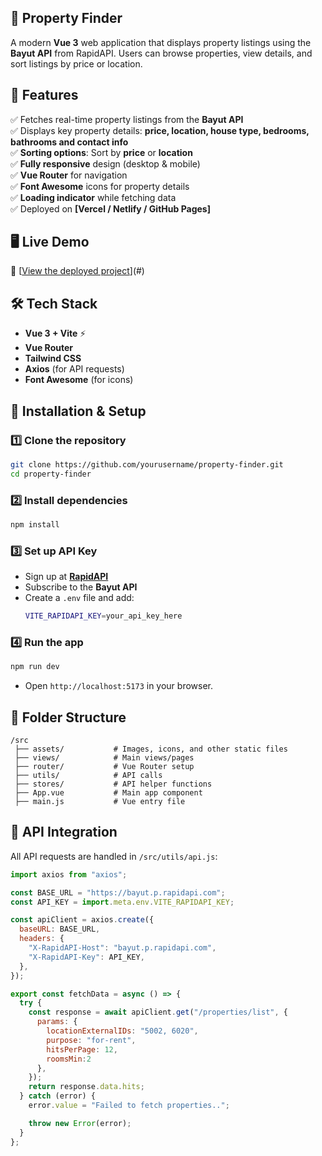 ## 📌 **Property Finder**  
A modern **Vue 3** web application that displays property listings using the **Bayut API** from RapidAPI. Users can browse properties, view details, and sort listings by price or location.

## 🚀 **Features**
✅ Fetches real-time property listings from the **Bayut API**  
✅ Displays key property details: **price, location, house type, bedrooms, bathrooms and contact info**  
✅ **Sorting options**: Sort by **price** or **location**  
✅ **Fully responsive** design (desktop & mobile)  
✅ **Vue Router** for navigation  
✅ **Font Awesome** icons for property details  
✅ **Loading indicator** while fetching data  
✅ Deployed on **[Vercel / Netlify / GitHub Pages]**  

## 🖥️ **Live Demo**
🔗 [[View the deployed project](https://property-listing-bayut.netlify.app/)](#) 

## 🛠️ **Tech Stack**
- **Vue 3 + Vite** ⚡
- **Vue Router**
- **Tailwind CSS**
- **Axios** (for API requests)
- **Font Awesome** (for icons)

## 🔧 **Installation & Setup**
### 1️⃣ **Clone the repository**
```sh
git clone https://github.com/yourusername/property-finder.git
cd property-finder
```

### 2️⃣ **Install dependencies**
```sh
npm install
```

### 3️⃣ **Set up API Key**
- Sign up at **[RapidAPI](https://rapidapi.com/)**
- Subscribe to the **Bayut API**  
- Create a `.env` file and add:
  ```sh
  VITE_RAPIDAPI_KEY=your_api_key_here
  ```

### 4️⃣ **Run the app**
```sh
npm run dev
```
- Open `http://localhost:5173` in your browser.


## 📌 **Folder Structure**
```
/src
 ├── assets/           # Images, icons, and other static files
 ├── views/            # Main views/pages
 ├── router/           # Vue Router setup
 ├── utils/            # API calls
 ├── stores/           # API helper functions
 ├── App.vue           # Main app component
 ├── main.js           # Vue entry file
```

## 🔄 **API Integration**
All API requests are handled in `/src/utils/api.js`:
```js
import axios from "axios";

const BASE_URL = "https://bayut.p.rapidapi.com";
const API_KEY = import.meta.env.VITE_RAPIDAPI_KEY;

const apiClient = axios.create({
  baseURL: BASE_URL,
  headers: {
    "X-RapidAPI-Host": "bayut.p.rapidapi.com",
    "X-RapidAPI-Key": API_KEY,
  },
});

export const fetchData = async () => {
  try {
    const response = await apiClient.get("/properties/list", {
      params: {
        locationExternalIDs: "5002, 6020",
        purpose: "for-rent",
        hitsPerPage: 12,
        roomsMin:2
      },
    });
    return response.data.hits;
  } catch (error) {
    error.value = "Failed to fetch properties..";

    throw new Error(error);
  }
};
```
